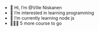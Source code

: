 - 👋 Hi, I’m @Ville Niskanen
- 👀 I’m interested in learning programming
- 🌱 I’m currently learning node js
- 🧑🏼‍💻 5 more course to go



